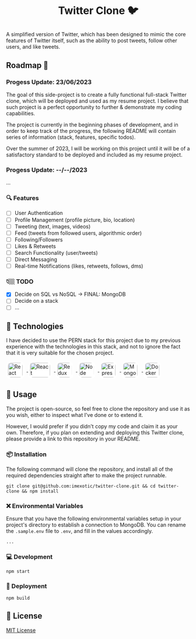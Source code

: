 # <p align="center"> Twitter Clone 🐦 </p>

A simplified version of Twitter, which has been designed to mimic the core features of Twitter itself, such as the ability to post tweets, follow other users, and like tweets.

## Roadmap 🎉

### Progess Update: 23/06/2023

The goal of this side-project is to create a fully functional full-stack Twitter clone, which will be deployed and used as my resume project. I believe that such project is a perfect opportunity to further & demonstrate my coding capabilities.

The project is currently in the beginning phases of development, and in order to keep track of the progress, the following README will contain series of information (stack, features, specific todos).

Over the summer of 2023, I will be working on this project until it will be of a satisfactory standard to be deployed and included as my resume project.

### Progess Update: --/--/2023

...

### 🔍 Features

-   [ ] User Authentication
-   [ ] Profile Management (profile picture, bio, location)
-   [ ] Tweeting (text, images, videos)
-   [ ] Feed (tweets from followed users, algorithmic order)
-   [ ] Following/Followers
-   [ ] Likes & Retweets
-   [ ] Search Functionality (user/tweets)
-   [ ] Direct Messaging
-   [ ] Real-time Notifications (likes, retweets, follows, dms)

### 👇🏼 TODO

-   [x] Decide on SQL vs NoSQL -> FINAL: MongoDB
-   [ ] Decide on a stack
-   [ ] ...

## 🔌 Technologies

I have decided to use the PERN stack for this project due to my previous experience with the technologies in this stack, and not to ignore the fact that it is very suitable for the chosen project.

<a href="#">
   <img src=https://user-images.githubusercontent.com/25181517/183897015-94a058a6-b86e-4e42-a37f-bf92061753e5.png height=40px width=40px alt="React" valign="middle" title="React" style="background: white; border-radius: .85rem; padding: 0.3rem; margin-right: 0.4rem;">
</a> <a href="#">
   <img src=https://reactrouter.com/_brand/react-router-mark-color.png height=40px width=55px alt="React" valign="middle" title="React" style="background: white; border-radius: .85rem; padding: 0.3rem; margin-right: 0.4rem;">
</a> <a href="#">
   <img src=https://user-images.githubusercontent.com/25181517/187896150-cc1dcb12-d490-445c-8e4d-1275cd2388d6.png height=40px width=40px alt="Redux" valign="middle" title="Redux"
   style="background: white; border-radius: .85rem; padding: 0.3rem; margin-right: 0.4rem;"> 
</a> <a href="#">
   <img src=https://user-images.githubusercontent.com/25181517/183568594-85e280a7-0d7e-4d1a-9028-c8c2209e073c.png height=40px width=40px alt="Node" valign="middle" title="Node"
   style="background: white; border-radius: .85rem; padding: 0.3rem; margin-right: 0.4rem;">
</a> <a href="#">
   <img src=https://cdn.icon-icons.com/icons2/2699/PNG/512/expressjs_logo_icon_169185.png height=40px width=40px alt="Express" valign="middle" title="Express"
   style="background: white; border-radius: .85rem; padding: 0.3rem; margin-right: 0.4rem;">
</a> <a href="#">
   <img src=https://icons-for-free.com/download-icon-MongoDB-1329545826074381322_256.ico height=40px width=40px alt="MongoDB" valign="middle" title="MongoDB"
   style="background: white; border-radius: .85rem; padding: 0.3rem; margin-right: 0.4rem;">
</a> <a href="#">
   <img src=https://www.docker.com/wp-content/uploads/2022/03/vertical-logo-monochromatic.png.webp height=40px width=40px alt="Docker" valign="middle" title="Docker"
   style="background: white; border-radius: .85rem; padding: 0.3rem; margin-right: 0.4rem;">
</a>

<!-- <div style="background: white; width: 50px; height: 50px; display: flex; align-items: center; justify-content: center; border-radius: 0.85rem; border-radius: .85rem; overflow: hidden;">
   <img src=https://reactrouter.com/_brand/react-router-mark-color.png height=45px width=45px alt="Docker" valign="middle" title="Docker" style="">
</div> -->

## 📖 Usage

The project is open-source, so feel free to clone the repository and use it as you wish, either to inspect what I've done or to extend it.

However, I would prefer if you didn't copy my code and claim it as your own. Therefore, if you plan on extending and deploying this Twitter clone, please provide a link to this repository in your README.

### 📦 Installation

The following command will clone the repository, and install all of the required dependencies straight after to make the project runnable.

```
git clone git@github.com:imexotic/twitter-clone.git && cd twitter-clone && npm install
```

### ❌ Environmental Variables

Ensure that you have the following environmental variables setup in your project's directory to establish a connection to MongoDB. You can rename the `.sample.env` file to `.env`, and fill in the values accordingly.

```
...
```

### 💻 Development

```
npm start
```

### 🚀 Deployment

```
npm build
```

## 📝 License

[MIT License](https://github.com/imexotic/ExoBot/blob/main/LICENSE)
